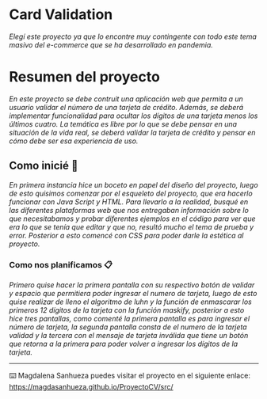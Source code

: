 # Card Validation

_Elegí este proyecto ya que lo encontre muy contingente con todo este tema masivo del e-commerce que se ha desarrollado en pandemia._

# Resumen del proyecto
_En este proyecto se debe contruit una aplicación web que permita a un usuario validar el número de una tarjeta de crédito. Además, se deberá implementar funcionalidad para ocultar los dígitos de una tarjeta menos los últimos cuatro. La temática es libre por lo que se debe pensar en una situación de la vida real, se deberá validar la tarjeta de crédito y pensar en cómo debe ser esa experiencia de uso._

## Como inicié 🚀

_En primera instancia hice un boceto en papel del diseño del proyecto, luego de esto quisimos comenzar por el esqueleto del proyecto, que era hacerlo funcionar con Java Script y HTML. Para llevarlo a la realidad, busqué en las diferentes plataformas web que nos entregaban información sobre lo que necesitabamos y probar diferentes ejemplos en el código para ver que era lo que se tenía que editar y que no, resultó mucho el tema de prueba y error. Posterior a esto comencé con CSS para poder darle la estética al proyecto._




### Como nos planificamos 📋

_Primero quise hacer la primera pantalla con su respectivo botón de validar y espacio que permitiera poder ingresar el numero de tarjeta, luego de esto quise realizar de lleno el algoritmo de luhn y la función de enmascarar los primeros 12 dígitos de la tarjeta con la función maskify, posterior a esto hice tres pantallas, como comenté la primera pantalla es para ingresar el número de tarjeta, la segunda pantalla consta de el numero de la tarjeta validad y la tercera con el mensaje de tarjeta inválida que tiene un botón que retorna a la primera para poder volver a ingresar los dígitos de la tarjeta._




---
⌨️ Magdalena Sanhueza puedes visitar el proyecto en el siguiente enlace: https://magdasanhueza.github.io/ProyectoCV/src/
